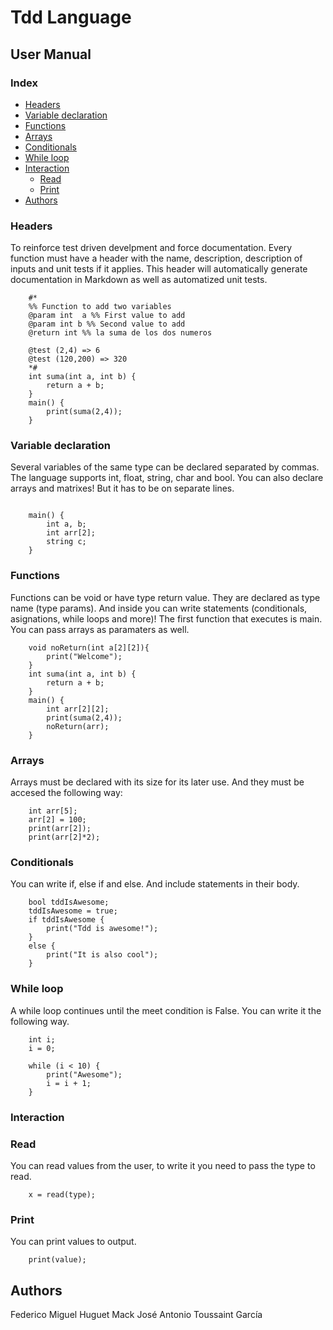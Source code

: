 # Tdd Language

## User Manual

### Index

* [Headers](#Headers)
* [Variable declaration](#Variable-declaration)
* [Functions](#Functions)
* [Arrays](#Arrays)
* [Conditionals](#Conditionals)
* [While loop](#While-loop)
* [Interaction](#Interaction)
    * [Read](#Read)
    * [Print](#Print)
* [Authors](#Authors)

### Headers

To reinforce test driven develpment and force documentation. Every function must have a header with the name, description, description of inputs and unit tests if it applies. This header will automatically generate documentation in Markdown as well as automatized unit tests.
```
    #*
    %% Function to add two variables
    @param int  a %% First value to add
    @param int b %% Second value to add
    @return int %% la suma de los dos numeros

    @test (2,4) => 6
    @test (120,200) => 320
    *#
    int suma(int a, int b) {
        return a + b;
    }
    main() {
        print(suma(2,4));
    }
```

### Variable declaration

Several variables of the same type can be declared separated by commas. The language supports int, float, string, char and bool. You can also declare arrays and matrixes! But it has to be on separate lines.

```

    main() {
        int a, b;
        int arr[2];
        string c;
    }
```

### Functions

Functions can be void or have type return value. They are declared as type name (type params). And inside you can write statements (conditionals, asignations, while loops and more)! The first function that executes is main. You can pass arrays as paramaters as well.

```
    void noReturn(int a[2][2]){
        print("Welcome");
    }
    int suma(int a, int b) {
        return a + b;
    }
    main() {
        int arr[2][2];
        print(suma(2,4));
        noReturn(arr);
    }
```

### Arrays

Arrays must be declared with its size for its later use. And they must be accesed the following way:
```
    int arr[5];
    arr[2] = 100;
    print(arr[2]);
    print(arr[2]*2);
```


### Conditionals

You can write if, else if and else. And include statements in their body.

```
    bool tddIsAwesome;
    tddIsAwesome = true;
    if tddIsAwesome {
        print("Tdd is awesome!");
    }
    else {
        print("It is also cool");
    }
```

### While loop

A while loop continues until the meet condition is False. You can write it the following way.

```
    int i;
    i = 0;

    while (i < 10) {
        print("Awesome");
        i = i + 1;
    }
```

### Interaction


### Read

You can read values from the user, to write it you need to pass the type to read.

```
    x = read(type);
```

### Print

You can print values to output.

```
    print(value);
```
## Authors

Federico Miguel Huguet Mack
José Antonio Toussaint García